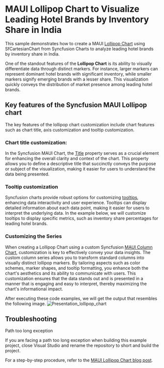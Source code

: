 # MAUI Lollipop Chart to Visualize Leading Hotel Brands by Inventory Share in India
This sample demonstrates how to create a MAUI [Lollipop Chart](https://help.syncfusion.com/maui-toolkit/cartesian-charts/column) using SfCartesianChart from Syncfusion Charts to analyze leading hotel brands by inventory share in India.

One of the standout features of the **Lollipop Chart** is its ability to visually differentiate data through distinct markers. For instance, larger markers can represent dominant hotel brands with significant inventory, while smaller markers signify emerging brands with a lesser share. This visualization quickly conveys the distribution of market presence among leading hotel brands.

## Key features of the Syncfusion MAUI Lollipop chart
The key features of the lollipop chart customization include chart features such as chart title, axis customization and tooltip customization.

### Chart title customization:
In the Syncfusion MAUI Chart, the [Title](https://help.syncfusion.com/cr/maui-toolkit/Syncfusion.Maui.Toolkit.Charts.ChartBase.html#Syncfusion_Maui_Toolkit_Charts_ChartBase_Title) property serves as a crucial element for enhancing the overall clarity and context of the chart. This property allows you to define a descriptive title that succinctly conveys the purpose or subject of the visualization, making it easier for users to understand the data being presented.

### Tooltip customization
Syncfusion charts provide robust options for customizing [tooltips](https://help.syncfusion.com/maui-toolkit/cartesian-charts/tooltip#template), enhancing data interactivity and user experience. Tooltips can display detailed information about each data point, making it easier for users to interpret the underlying data. In the example below, we will customize tooltips to display specific metrics, such as inventory share percentages for leading hotel brands.


### Customizing the Series
When creating a Lollipop Chart using a custom Syncfusion [MAUI Column Chart](https://help.syncfusion.com/maui-toolkit/cartesian-charts/column), customization is key to effectively convey your data insights. The custom column series allows you to transform standard columns into visually distinct lollipop markers. By tailoring aspects such as color schemes, marker shapes, and tooltip formatting, you enhance both the chart's aesthetics and its ability to communicate with users. This customization ensures that the data stands out and is presented in a manner that is engaging and easy to interpret, thereby maximizing the chart's informational impact.

After executing these code examples, we will get the output that resembles the following image.
![Presentation_lollipop_chart](https://github.com/user-attachments/assets/70934ace-7121-4087-bfe4-bd674407fc28)

## Troubleshooting
Path too long exception

If you are facing a path too long exception when building this example project, close Visual Studio and rename the repository to short and build the project.

For a step-by-step procedure, refer to the [MAUI Lollipop Chart blog post]().